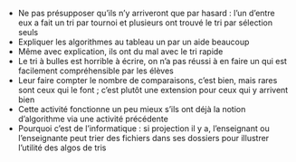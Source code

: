 - Ne pas présupposer qu’ils n’y arriveront que par hasard : l’un d’entre eux a fait un tri par tournoi et plusieurs ont trouvé le tri par sélection seuls
- Expliquer les algorithmes au tableau un par un aide beaucoup
- Même avec explication, ils ont du mal avec le tri rapide
- Le tri à bulles est horrible à écrire, on n’a pas réussi à en faire un qui est facilement compréhensible par les élèves
- Leur faire compter le nombre de comparaisons, c’est bien, mais rares sont ceux qui le font ; c’est plutôt une extension pour ceux qui y arrivent bien
- Cette activité fonctionne un peu mieux s’ils ont déjà la notion d’algorithme via une activité précédente
- Pourquoi c’est de l’informatique : si projection il y a, l’enseignant ou l’enseignante peut trier des fichiers dans ses dossiers pour illustrer l’utilité des
  algos de tris

